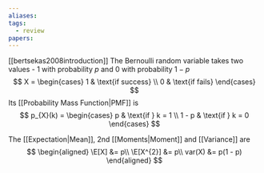 ```yaml
---
aliases: 
tags:
  - review
papers:
---
```

[[bertsekas2008introduction]]
The Bernoulli random variable takes two values - $1$ with probability $p$ and $0$ with probability $1 - p$
$$
X = \begin{cases}
1 & \text{if success} \\
0 & \text{if fails}
\end{cases}
$$
Its [[Probability Mass Function|PMF]] is
$$
p_{X}(k) = \begin{cases}
p & \text{if } k = 1 \\
1 - p & \text{if } k = 0
\end{cases}
$$

The [[Expectation|Mean]], 2nd [[Moments|Moment]] and [[Variance]] are
$$
\begin{aligned}
\E[X] &= p\\
\E[X^{2}] &= p\\
var(X) &= p(1 - p)
\end{aligned}
$$

